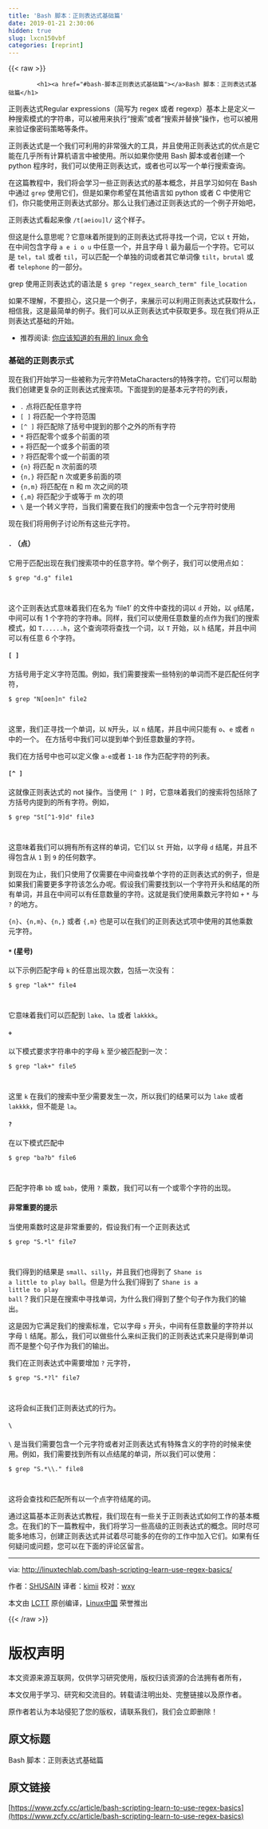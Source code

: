 ```yaml
---
title: 'Bash 脚本：正则表达式基础篇' 
date: 2019-01-21 2:30:06
hidden: true
slug: lxcn150vbf
categories: [reprint]
---
```


{{< raw >}}

            <h1><a href="#bash-脚本正则表达式基础篇"></a>Bash 脚本：正则表达式基础篇</h1>
<p>正则表达式Regular expressions（简写为 regex 或者 regexp）基本上是定义一种搜索模式的字符串，可以被用来执行“搜索”或者“搜索并替换”操作，也可以被用来验证像密码策略等条件。</p>
<p>正则表达式是一个我们可利用的非常强大的工具，并且使用正则表达式的优点是它能在几乎所有计算机语言中被使用。所以如果你使用 Bash 脚本或者创建一个 python 程序时，我们可以使用正则表达式，或者也可以写一个单行搜索查询。</p>
<p>在这篇教程中，我们将会学习一些正则表达式的基本概念，并且学习如何在 Bash 中通过 <code>grep</code> 使用它们，但是如果你希望在其他语言如 python 或者 C 中使用它们，你只能使用正则表达式部分。那么让我们通过正则表达式的一个例子开始吧，</p>
<p>正则表达式看起来像 <code>/t[aeiou]l/</code> 这个样子。</p>
<p>但这是什么意思呢？它意味着所提到的正则表达式将寻找一个词，它以 <code>t</code> 开始，在中间包含字母 <code>a e i o u</code> 中任意一个，并且字母 <code>l</code> 最为最后一个字符。它可以是 <code>tel</code>，<code>tal</code> 或者 <code>til</code>，可以匹配一个单独的词或者其它单词像 <code>tilt</code>，<code>brutal</code> 或者 <code>telephone</code> 的一部分。</p>
<p>grep 使用正则表达式的语法是 <code>$ grep "regex_search_term" file_location</code></p>
<p>如果不理解，不要担心，这只是一个例子，来展示可以利用正则表达式获取什么，相信我，这是最简单的例子。我们可以从正则表达式中获取更多。现在我们将从正则表达式基础的开始。</p>
<ul>
<li>推荐阅读: <a href="http://linuxtechlab.com/useful-linux-commands-you-should-know/">你应该知道的有用的 linux 命令</a></li>
</ul>
<h3><a href="#基础的正则表示式"></a>基础的正则表示式</h3>
<p>现在我们开始学习一些被称为元字符MetaCharacters的特殊字符。它们可以帮助我们创建更复杂的正则表达式搜索项。下面提到的是基本元字符的列表，</p>
<ul>
<li><code>.</code> 点将匹配任意字符</li>
<li><code>[ ]</code> 将匹配一个字符范围</li>
<li><code>[^ ]</code> 将匹配除了括号中提到的那个之外的所有字符</li>
<li><code>*</code> 将匹配零个或多个前面的项</li>
<li><code>+</code> 将匹配一个或多个前面的项</li>
<li><code>?</code> 将匹配零个或一个前面的项</li>
<li><code>{n}</code> 将匹配 n 次前面的项</li>
<li><code>{n,}</code> 将匹配 n 次或更多前面的项</li>
<li><code>{n,m}</code> 将匹配在 n 和 m 次之间的项</li>
<li><code>{,m}</code> 将匹配少于或等于 m 次的项</li>
<li><code>\</code> 是一个转义字符，当我们需要在我们的搜索中包含一个元字符时使用</li>
</ul>
<p>现在我们将用例子讨论所有这些元字符。</p>
<h4><a href="#-点"></a><code>.</code> （点）</h4>
<p>它用于匹配出现在我们搜索项中的任意字符。举个例子，我们可以使用点如：</p>
<pre><code class="hljs shell"><span class="hljs-meta">$</span><span class="bash"> grep <span class="hljs-string">"d.g"</span> file1</span>

</code></pre><p>这个正则表达式意味着我们在名为 ‘file1’ 的文件中查找的词以 <code>d</code> 开始，以 <code>g</code>结尾，中间可以有 1 个字符的字符串。同样，我们可以使用任意数量的点作为我们的搜索模式，如 <code>T......h</code>，这个查询项将查找一个词，以 <code>T</code> 开始，以 <code>h</code> 结尾，并且中间可以有任意 6 个字符。</p>
<h4><a href="#-"></a><code>[ ]</code></h4>
<p>方括号用于定义字符范围。例如，我们需要搜索一些特别的单词而不是匹配任何字符，</p>
<pre><code class="hljs shell"><span class="hljs-meta">$</span><span class="bash"> grep <span class="hljs-string">"N[oen]n"</span> file2</span>

</code></pre><p>这里，我们正寻找一个单词，以 <code>N</code>开头，以 <code>n</code> 结尾，并且中间只能有 <code>o</code>、<code>e</code> 或者 <code>n</code> 中的一个。 在方括号中我们可以提到单个到任意数量的字符。</p>
<p>我们在方括号中也可以定义像 <code>a-e</code>或者 <code>1-18</code> 作为匹配字符的列表。</p>
<h4><a href="#--1"></a><code>[^ ]</code></h4>
<p>这就像正则表达式的 not 操作。当使用 <code>[^ ]</code> 时，它意味着我们的搜索将包括除了方括号内提到的所有字符。例如，</p>
<pre><code class="hljs shell"><span class="hljs-meta">$</span><span class="bash"> grep <span class="hljs-string">"St[^1-9]d"</span> file3</span>

</code></pre><p>这意味着我们可以拥有所有这样的单词，它们以 <code>St</code> 开始，以字母 <code>d</code> 结尾，并且不得包含从 <code>1</code> 到 <code>9</code> 的任何数字。</p>
<p>到现在为止，我们只使用了仅需要在中间查找单个字符的正则表达式的例子，但是如果我们需要更多字符该怎么办呢。假设我们需要找到以一个字符开头和结尾的所有单词，并且在中间可以有任意数量的字符。这就是我们使用乘数元字符如 <code>+</code> <code>*</code> 与 <code>?</code> 的地方。</p>
<p><code>{n}</code>、<code>{n,m}</code>、<code>{n,}</code> 或者 <code>{,m}</code> 也是可以在我们的正则表达式项中使用的其他乘数元字符。</p>
<h4><a href="#-星号"></a><code>*</code> (星号)</h4>
<p>以下示例匹配字母 <code>k</code> 的任意出现次数，包括一次没有：</p>
<pre><code class="hljs shell"><span class="hljs-meta">$</span><span class="bash"> grep <span class="hljs-string">"lak*"</span> file4</span>

</code></pre><p>它意味着我们可以匹配到 <code>lake</code>、<code>la</code> 或者 <code>lakkkk</code>。</p>
<h4><a href="#"></a><code>+</code></h4>
<p>以下模式要求字符串中的字母 <code>k</code> 至少被匹配到一次：</p>
<pre><code class="hljs shell"><span class="hljs-meta">$</span><span class="bash"> grep <span class="hljs-string">"lak+"</span> file5</span>

</code></pre><p>这里 <code>k</code> 在我们的搜索中至少需要发生一次，所以我们的结果可以为 <code>lake</code> 或者 <code>lakkkk</code>，但不能是 <code>la</code>。</p>
<h4><a href="#-1"></a><code>?</code></h4>
<p>在以下模式匹配中</p>
<pre><code class="hljs shell"><span class="hljs-meta">$</span><span class="bash"> grep <span class="hljs-string">"ba?b"</span> file6</span>

</code></pre><p>匹配字符串 <code>bb</code> 或 <code>bab</code>，使用 <code>?</code> 乘数，我们可以有一个或零个字符的出现。</p>
<h4><a href="#非常重要的提示"></a>非常重要的提示</h4>
<p>当使用乘数时这是非常重要的，假设我们有一个正则表达式</p>
<pre><code class="hljs shell"><span class="hljs-meta">$</span><span class="bash"> grep <span class="hljs-string">"S.*l"</span> file7</span>

</code></pre><p>我们得到的结果是 <code>small</code>、<code>silly</code>，并且我们也得到了 <code>Shane is a little to play ball</code>。但是为什么我们得到了 <code>Shane is a little to play ball</code>？我们只是在搜索中寻找单词，为什么我们得到了整个句子作为我们的输出。</p>
<p>这是因为它满足我们的搜索标准，它以字母 <code>s</code> 开头，中间有任意数量的字符并以字母 <code>l</code> 结尾。那么，我们可以做些什么来纠正我们的正则表达式来只是得到单词而不是整个句子作为我们的输出。</p>
<p>我们在正则表达式中需要增加 <code>?</code> 元字符，</p>
<pre><code class="hljs shell"><span class="hljs-meta">$</span><span class="bash"> grep <span class="hljs-string">"S.*?l"</span> file7</span>

</code></pre><p>这将会纠正我们正则表达式的行为。</p>
<h4><a href="#-2"></a><code>\</code></h4>
<p><code>\</code> 是当我们需要包含一个元字符或者对正则表达式有特殊含义的字符的时候来使用。例如，我们需要找到所有以点结尾的单词，所以我们可以使用：</p>
<pre><code class="hljs shell"><span class="hljs-meta">$</span><span class="bash"> grep <span class="hljs-string">"S.*\\."</span> file8</span>

</code></pre><p>这将会查找和匹配所有以一个点字符结尾的词。</p>
<p>通过这篇基本正则表达式教程，我们现在有一些关于正则表达式如何工作的基本概念。在我们的下一篇教程中，我们将学习一些高级的正则表达式的概念。同时尽可能多地练习，创建正则表达式并试着尽可能多的在你的工作中加入它们。如果有任何疑问或问题，您可以在下面的评论区留言。</p>
<hr>
<p>via: <a href="http://linuxtechlab.com/bash-scripting-learn-use-regex-basics/">http://linuxtechlab.com/bash-scripting-learn-use-regex-basics/</a></p>
<p>作者：<a href="http://linuxtechlab.com/author/shsuain/">SHUSAIN</a> 译者：<a href="https://github.com/kimii">kimii</a> 校对：<a href="https://github.com/wxy">wxy</a></p>
<p>本文由 <a href="https://github.com/LCTT/TranslateProject">LCTT</a> 原创编译，<a href="https://linux.cn/">Linux中国</a> 荣誉推出</p>

          
{{< /raw >}}

# 版权声明
本文资源来源互联网，仅供学习研究使用，版权归该资源的合法拥有者所有，

本文仅用于学习、研究和交流目的。转载请注明出处、完整链接以及原作者。

原作者若认为本站侵犯了您的版权，请联系我们，我们会立即删除！

## 原文标题
Bash 脚本：正则表达式基础篇

## 原文链接
[https://www.zcfy.cc/article/bash-scripting-learn-to-use-regex-basics](https://www.zcfy.cc/article/bash-scripting-learn-to-use-regex-basics)

